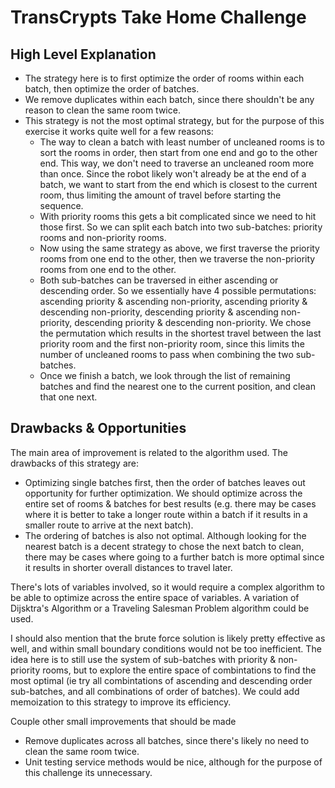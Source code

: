 # TransCrypts Take Home Challenge

## High Level Explanation
- The strategy here is to first optimize the order of rooms within each batch, then optimize the order of batches.
- We remove duplicates within each batch, since there shouldn't be any reason to clean the same room twice.
- This strategy is not the most optimal strategy, but for the purpose of this exercise it works quite well for a few reasons:
   - The way to clean a batch with least number of uncleaned rooms is to sort the rooms in order, then start from one end and go to the other end. This way, we don't need to traverse an uncleaned room more than once. Since the robot likely won't already be at the end of a batch, we want to start from the end which is closest to the current room, thus limiting the amount of travel before starting the sequence.
   - With priority rooms this gets a bit complicated since we need to hit those first. So we can split each batch into two sub-batches: priority rooms and non-priority rooms.
   - Now using the same strategy as above, we first traverse the priority rooms from one end to the other, then we traverse the non-priority rooms from one end to the other.
   - Both sub-batches can be traversed in either ascending or descending order. So we essentially have 4 possible permutations: ascending priority & ascending non-priority, ascending priority & descending non-priority, descending priority & ascending non-priority, descending priority & descending non-priority. We chose the permutation which results in the shortest travel between the last priority room and the first non-priority room, since this limits the number of uncleaned rooms to pass when combining the two sub-batches.
   - Once we finish a batch, we look through the list of remaining batches and find the nearest one to the current position, and clean that one next.

## Drawbacks & Opportunities

The main area of improvement is related to the algorithm used. The drawbacks of this strategy are:
- Optimizing single batches first, then the order of batches leaves out opportunity for further optimization. We should optimize across the entire set of rooms & batches for best results (e.g. there may be cases where it is better to take a longer route within a batch if it results in a smaller route to arrive at the next batch).
- The ordering of batches is also not optimal. Although looking for the nearest batch is a decent strategy to chose the next batch to clean, there may be cases where going to a further batch is more optimal since it results in shorter overall distances to travel later.

There's lots of variables involved, so it would require a complex algorithm to be able to optimize across the entire space of variables. A variation of Dijsktra's Algorithm or a Traveling Salesman Problem algorithm could be used.

I should also mention that the brute force solution is likely pretty effective as well, and within small boundary conditions would not be too inefficient. The idea here is to still use the system of sub-batches with priority & non-priority rooms, but to explore the entire space of combintations to find the most optimal (ie try all combintations of ascending and descending order sub-batches, and all combinations of order of batches). We could add memoization to this strategy to improve its efficiency.

Couple other small improvements that should be made
- Remove duplicates across all batches, since there's likely no need to clean the same room twice.
- Unit testing service methods would be nice, although for the purpose of this challenge its unnecessary.